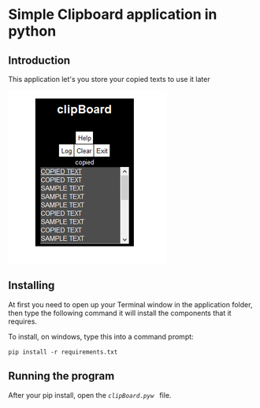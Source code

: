 # Simple Clipboard application in python

## Introduction
This application let's you store your copied texts to use it later

  ![snag-0086](images/app.png)


## Installing

At first you need to open up your Terminal window in the application folder, then type the following command it will install the components that it requires.

To install, on windows, type this into a command prompt:

    pip install -r requirements.txt


## Running the program

After your pip install, open the <code>*clipBoard.pyw* </code> file.
